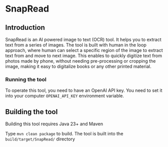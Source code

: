 

# SnapRead

## Introduction

SnapRead is an AI powered image to text (OCR) tool. It helps you to extract text from a series of images.
The tool is built with human in the loop approach, where human can select a specific region of the image to extract 
text from and move to next image. This enables to quickly digitize text from photos made by phone, without needing 
pre-processing or cropping the image, making it easy to digitalize books or any other printed material.

### Running the tool

To operate this tool, you need to have an OpenAI API key. You need to set it into your computer `OPENAI_API_KEY` 
environment variable.

## Building the tool

Building this tool requires Java 23+ and Maven

Type `mvn clean package` to build. The tool is built into the `build/target/SnapRead/` directory

